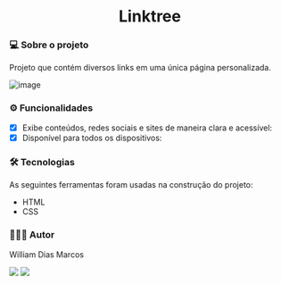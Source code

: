 <h1 align="center"> Linktree </h1>

### 💻 Sobre o projeto

Projeto que contém diversos links em uma única página personalizada.

![image](https://github.com/user-attachments/assets/78a4a936-f144-4d21-8a11-051d9863d794)


### ⚙️ Funcionalidades

- [x] Exibe conteúdos, redes sociais e sites de maneira clara e acessível:
- [x] Disponível para todos os dispositivos:

### 🛠 Tecnologias

As seguintes ferramentas foram usadas na construção do projeto:

- HTML
- CSS

### 👨🏼‍💻 Autor

William Dias Marcos

 <a href = "mailto:william.diasmarcos@gmail.com"><img src="https://img.shields.io/badge/-Gmail-%23333?style=for-the-badge&logo=gmail&logoColor=white"        target="_blank"></a>
 <a href="https://www.linkedin.com/in/william-dias-marcos-25981a192" target="_blank"><img src="https://img.shields.io/badge/-LinkedIn-%230077B5?style=for-the-badge&logo=linkedin&logoColor=white" target="_blank"></a>
